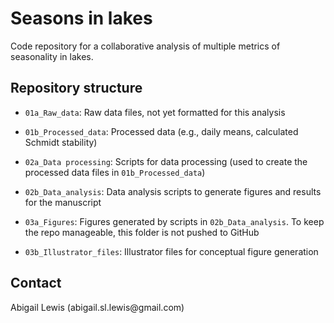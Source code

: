 # Seasons in lakes

Code repository for a collaborative analysis of multiple metrics of seasonality in lakes.

## Repository structure

-   `01a_Raw_data`: Raw data files, not yet formatted for this analysis

-   `01b_Processed_data`: Processed data (e.g., daily means, calculated Schmidt stability)

-   `02a_Data processing`: Scripts for data processing (used to create the processed data files in `01b_Processed_data`)

-   `02b_Data_analysis`: Data analysis scripts to generate figures and results for the manuscript

-   `03a_Figures`: Figures generated by scripts in `02b_Data_analysis`. To keep the repo manageable, this folder is not pushed to GitHub

-   `03b_Illustrator_files`: Illustrator files for conceptual figure generation

## Contact

Abigail Lewis (abigail.sl.lewis\@gmail.com)
